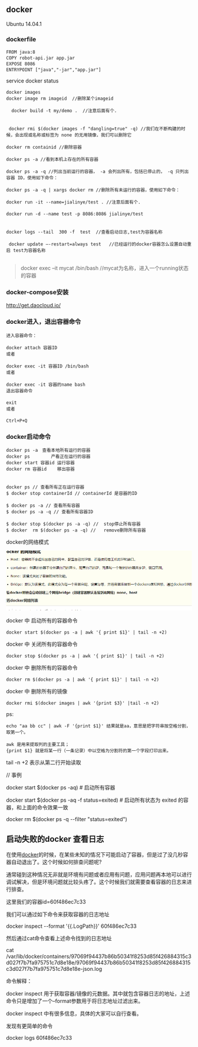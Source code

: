 ## docker

Ubuntu 14.04.1

### dockerfile

```
FROM java:8
COPY robot-api.jar app.jar
EXPOSE 8086
ENTRYPOINT ["java","-jar","app.jar"]
```



service  docker status



```
docker images 
docker image rm imageid  //删除某个imageid

  docker build -t my/demo .  //注意后面有个.


 docker rmi $(docker images -f "dangling=true" -q) //我们在不断构建的时候，会出现或名称或标签为 none 的无用镜像，我们可以删除它

docker rm containid //删除容器

docker ps -a //看到本机上存在的所有容器
 
docker ps -a -q //列出当前运行的容器， -a 会列出所有，包括已停止的， -q 只列出容器 ID，使用如下命令：

docker ps -a -q | xargs docker rm //删除所有未运行的容器，使用如下命令：
 
docker run -it --name=jialinye/test . //注意后面有个.
 
docker run -d --name test -p 8086:8086 jialinye/test


docker logs --tail  300 -f  test  //查看启动日志,test为容器名称

 docker update –-restart=always test   //已经运行的docker容器怎么设置自动重启 test为容器名称
 
```





> docker exec –it mycat /bin/bash  //mycat为名称，进入一个running状态的容器



### docker-compose安装

http://get.daocloud.io/   





### docker进入，退出容器命令

```
进入容器命令：

docker attach 容器ID
或者

docker exec -it 容器ID /bin/bash 
或者

docker exec -it 容器的name bash
退出容器命令

exit
或者

Ctrl+P+Q
```



### docker启动命令

```
docker ps -a　查看本地所有运行的容器
docker ps        产看正在运行的容器
docker start 容器id 运行容器
docker rm 容器id    移出容器


docker ps // 查看所有正在运行容器
$ docker stop containerId // containerId 是容器的ID

$ docker ps -a // 查看所有容器
$ docker ps -a -q // 查看所有容器ID

$ docker stop $(docker ps -a -q) //  stop停止所有容器
$ docker  rm $(docker ps -a -q) //   remove删除所有容器
```



docker的网络模式

![image-20221101175240953](docker.assets/image-20221101175240953.png)





docker 中 启动所有的容器命令

```
docker start $(docker ps -a | awk '{ print $1}' | tail -n +2)
```

docker 中 关闭所有的容器命令

```
docker stop $(docker ps -a | awk '{ print $1}' | tail -n +2)
```

docker 中 删除所有的容器命令

```
docker rm $(docker ps -a | awk '{ print $1}' | tail -n +2)
```

docker 中 删除所有的镜像

```
docker rmi $(docker images | awk '{print $3}' |tail -n +2)
```

 

ps:

```
echo "aa bb cc" | awk -F '{print $1}' 结果就是aa，意思是把字符串按空格分割，取第一个。

awk 是用来提取列的主要工具；
{print $1} 就是将某一行（一条记录）中以空格为分割符的第一个字段打印出来。
```

tail -n +2 表示从第二行开始读取

 

// 事例

docker start $(docker ps -aq) # 启动所有容器

docker start $(docker ps -aq -f status=exited) # 启动所有状态为 exited 的容器，和上面的命令效果一致 

docker rm $(docker ps -q --filter "status=exited") 





## 启动失败的docker 查看日志



在使用[docker](https://so.csdn.net/so/search?q=docker&spm=1001.2101.3001.7020)的时候，在某些未知的情况下可能启动了容器，但是过了没几秒容器自动退出了。这个时候如何排查问题呢?

通常碰到这种情况无非就是环境有问题或者应用有问题，应用问题再本地可以进行调试解决，但是环境问题就比较头疼了。这个时候我们就需要查看容器的日志来进行排查。

这里我们的容器id=60f486ec7c33

我们可以通过如下命令来获取容器的日志地址

docker inspect --format '{{.LogPath}}' 60f486ec7c33

然后通过cat命令查看上述命令找到的日志地址

cat /var/lib/docker/containers/97069f94437b86b50341f8253d85f426884315c3d027f7b7fa975751c7d8e18e/97069f94437b86b50341f8253d85f426884315c3d027f7b7fa975751c7d8e18e-json.log

命令解释：

docker inspect 用于获取容器/镜像的元数据。其中就包含容器日志的地址，上述命令只是增加了一个–format参数用于将日志地址过滤出来。

docker inspect 中有很多信息，具体的大家可以自行查看。

发现有更简单的命令

docker logs 60f486ec7c33